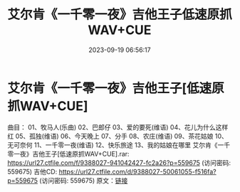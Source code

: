 ﻿---
title: 艾尔肯《一千零一夜》吉他王子低速原抓WAV+CUE
date: 2023-09-19 06:56:17
categories: WAV车载音乐、镜像
tags: 华语中文
---
# 艾尔肯《一千零一夜》吉他王子[低速原抓WAV+CUE]

曲目：
01、牧马人(乐曲)
02、巴郎仔
03、爱的要死(维语)
04、花儿为什么这样红
05、孤独(维语)
06、今天晚上
07、分手
08、农庄(维语)
09、茶花姑娘
10、无可奈何
11、一千零一夜(维语)
12、快乐旅途
13、我的姑娘在哪里
艾尔肯《一千零一夜》吉他王子[低速原抓WAV+CUE].rar: https://url27.ctfile.com/f/9388027-941042427-fc2a26?p=559675
(访问密码: 559675)
吉他CD: https://url27.ctfile.com/d/9388027-50061055-f516fa?p=559675
(访问密码: 559675)
原文：[链接](https://blog.sina.com.cn/s/blog_1647c7e76010313h3.html)
